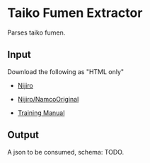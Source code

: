 # Taiko Fumen Extractor

Parses taiko fumen.

## Input

Download the following as "HTML only"

* [Nijiro](https://wikiwiki.jp/taiko-fumen/%E4%BD%9C%E5%93%81/%E6%96%B0AC)

* [Nijiro/NamcoOriginal](https://wikiwiki.jp/taiko-fumen/%E4%BD%9C%E5%93%81/%E6%96%B0AC/%E3%83%8A%E3%83%A0%E3%82%B3%E3%82%AA%E3%83%AA%E3%82%B8%E3%83%8A%E3%83%AB)

* [Training Manual](https://wikiwiki.jp/taiko-fumen/%E3%83%86%E3%82%AF%E3%83%8B%E3%83%83%E3%82%AF/%E3%82%AA%E3%82%B9%E3%82%B9%E3%83%A1%E7%B7%B4%E7%BF%92%E6%9B%B2%E4%B8%80%E8%A6%A7)

## Output

A json to be consumed, schema: TODO.